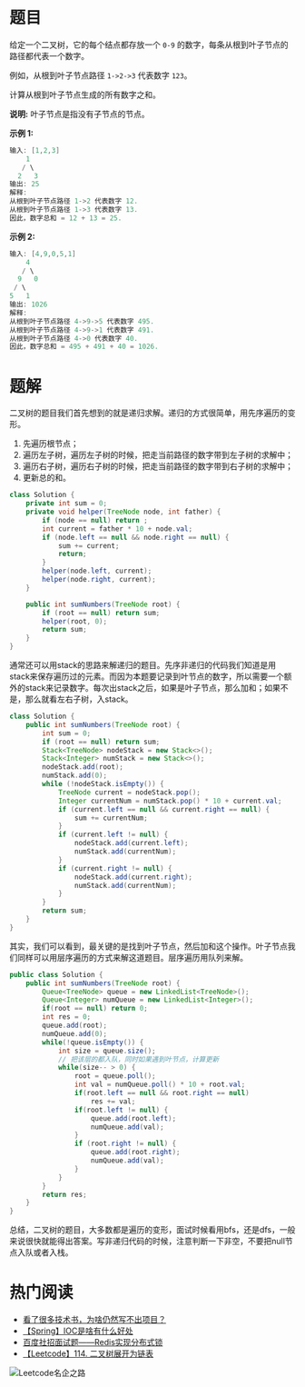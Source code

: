# 题目

给定一个二叉树，它的每个结点都存放一个 `0-9` 的数字，每条从根到叶子节点的路径都代表一个数字。

例如，从根到叶子节点路径 `1->2->3` 代表数字 `123`。

计算从根到叶子节点生成的所有数字之和。

**说明:** 叶子节点是指没有子节点的节点。

**示例 1:**

```java
输入: [1,2,3]
    1
   / \
  2   3
输出: 25
解释:
从根到叶子节点路径 1->2 代表数字 12.
从根到叶子节点路径 1->3 代表数字 13.
因此，数字总和 = 12 + 13 = 25.
```

**示例 2:**

```java
输入: [4,9,0,5,1]
    4
   / \
  9   0
 / \
5   1
输出: 1026
解释:
从根到叶子节点路径 4->9->5 代表数字 495.
从根到叶子节点路径 4->9->1 代表数字 491.
从根到叶子节点路径 4->0 代表数字 40.
因此，数字总和 = 495 + 491 + 40 = 1026.
```

# 题解

二叉树的题目我们首先想到的就是递归求解。递归的方式很简单，用先序遍历的变形。

1. 先遍历根节点；
2. 遍历左子树，遍历左子树的时候，把走当前路径的数字带到左子树的求解中；
3. 遍历右子树，遍历右子树的时候，把走当前路径的数字带到右子树的求解中；
4. 更新总的和。

```java
class Solution {
    private int sum = 0;
    private void helper(TreeNode node, int father) {
        if (node == null) return ;
        int current = father * 10 + node.val;
        if (node.left == null && node.right == null) {
            sum += current;
            return;
        }
        helper(node.left, current);
        helper(node.right, current);
    }

    public int sumNumbers(TreeNode root) {
        if (root == null) return sum;
        helper(root, 0);
        return sum;
    }
}
```

通常还可以用stack的思路来解递归的题目。先序非递归的代码我们知道是用stack来保存遍历过的元素。而因为本题要记录到叶节点的数字，所以需要一个额外的stack来记录数字。每次出stack之后，如果是叶子节点，那么加和；如果不是，那么就看左右子树，入stack。

```java
class Solution {
    public int sumNumbers(TreeNode root) {
        int sum = 0;
        if (root == null) return sum;
        Stack<TreeNode> nodeStack = new Stack<>();
        Stack<Integer> numStack = new Stack<>();
        nodeStack.add(root);
        numStack.add(0);
        while (!nodeStack.isEmpty()) {
            TreeNode current = nodeStack.pop();
            Integer currentNum = numStack.pop() * 10 + current.val;
            if (current.left == null && current.right == null) {
                sum += currentNum;
            }
            if (current.left != null) {
                nodeStack.add(current.left);
                numStack.add(currentNum);
            }
            if (current.right != null) {
                nodeStack.add(current.right);
                numStack.add(currentNum);
            }
        } 
        return sum;
    }
}
```

其实，我们可以看到，最关键的是找到叶子节点，然后加和这个操作。叶子节点我们同样可以用层序遍历的方式来解这道题目。层序遍历用队列来解。

```java
public class Solution {
    public int sumNumbers(TreeNode root) {
        Queue<TreeNode> queue = new LinkedList<TreeNode>();
        Queue<Integer> numQueue = new LinkedList<Integer>();
        if(root == null) return 0;
        int res = 0;
        queue.add(root);
        numQueue.add(0);
        while(!queue.isEmpty()) {
            int size = queue.size();
            // 把该层的都入队，同时如果遇到叶节点，计算更新
            while(size-- > 0) {
                root = queue.poll();
                int val = numQueue.poll() * 10 + root.val;
                if(root.left == null && root.right == null)
                    res += val;
                if(root.left != null) {
                    queue.add(root.left);
                    numQueue.add(val);
                }
                if (root.right != null) {
                    queue.add(root.right);
                    numQueue.add(val);
                }
            }
        }
        return res;
    }
}
```

总结，二叉树的题目，大多数都是遍历的变形，面试时候看用bfs，还是dfs，一般来说很快就能得出答案。写非递归代码的时候，注意判断一下非空，不要把null节点入队或者入栈。

# 热门阅读

- [看了很多技术书，为啥仍然写不出项目？](https://mp.weixin.qq.com/s/9r1nZihRrW2FVZVvKg8P3A)
- [【Spring】IOC是啥有什么好处](https://mp.weixin.qq.com/s/VB5MSionhHEGFbdlRIjWDg)
- [百度社招面试题——Redis实现分布式锁](https://mp.weixin.qq.com/s/6_uJ03bMyY8HeUDeb4HxYQ)
- [【Leetcode】114. 二叉树展开为链表](https://mp.weixin.qq.com/s/4IxEj0B_CUW6B46HrZQmdA)

![Leetcode名企之路](https://user-gold-cdn.xitu.io/2019/4/8/169fd1c8a047aff0?w=679&h=318&f=jpeg&s=31588)

